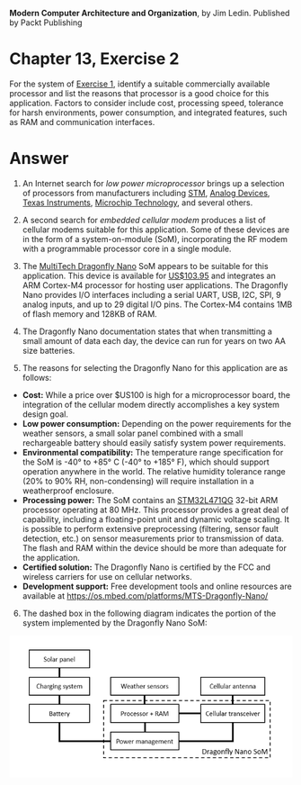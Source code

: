 __Modern Computer Architecture and Organization__, by Jim Ledin. Published by Packt Publishing
# Chapter 13, Exercise 2

For the system of [Exercise 1](Ex__1_weather_sys_diagram.md), identify a suitable commercially available processor and list the reasons that processor is a good choice for this application. Factors to consider include cost, processing speed, tolerance for harsh environments, power consumption, and integrated features, such as RAM and communication interfaces.

# Answer
1. An Internet search for *low power microprocessor* brings up a selection of processors from manufacturers including [STM](https://www.st.com/en/microcontrollers-microprocessors/stm32-ultra-low-power-mcus.html), [Analog Devices](https://www.analog.com/en/products/processors-dsp/microcontrollers/ultra-low-power-microcontrollers.html), [Texas Instruments](http://www.ti.com/microcontrollers/msp430-ultra-low-power-mcus/overview.html), [Microchip Technology](https://www.microchip.com/design-centers/lowpower), and several others.

1. A second search for *embedded cellular modem* produces a list of cellular modems suitable for this application. Some of these devices are in the form of a system-on-module (SoM), incorporating the RF modem with a programmable processor core in a single module.

1. The [MultiTech Dragonfly Nano](https://www.multitech.com/brands/multiconnect-dragonfly-nano) SoM appears to be suitable for this application. This device is available for [US$103.95](https://www.digikey.com/product-detail/en/multi-tech-systems-inc/MTQN-MNG1-B01-R1-SP/591-MTQN-MNG1-B01-R1-SP-ND/10269021) and integrates an ARM Cortex-M4 processor for hosting user applications. The Dragonfly Nano provides I/O interfaces including a serial UART, USB, I2C, SPI, 9 analog inputs, and up to 29 digital I/O pins. The Cortex-M4 contains 1MB of flash memory and 128KB of RAM.

1. The Dragonfly Nano documentation states that when transmitting a small amount of data each day, the device can run for years on two AA size batteries.

1. The reasons for selecting the Dragonfly Nano for this application are as follows:
  * **Cost:** While a price over $US100 is high for a microprocessor board, the integration of the cellular modem directly accomplishes a key system design goal.
  * **Low power consumption:** Depending on the power requirements for the weather sensors, a small solar panel combined with a small rechargeable battery should easily satisfy system power requirements.
  * **Environmental compatibility:** The temperature range specification for the SoM is -40° to +85° C (-40° to +185° F), which should support operation anywhere in the world. The relative humidity tolerance range (20% to 90% RH, non-condensing) will require installation in a weatherproof enclosure.
  * **Processing power:** The SoM contains an [STM32L471QG](https://www.st.com/en/microcontrollers-microprocessors/stm32l4-series.html) 32-bit ARM processor operating at 80 MHz. This processor provides a great deal of capability, including a floating-point unit and dynamic voltage scaling. It is possible to perform extensive preprocessing (filtering, sensor fault detection, etc.) on sensor measurements prior to transmission of data. The flash and RAM within the device should be more than adequate for the application.
  * **Certified solution:** The Dragonfly Nano is certified by the FCC and wireless carriers for use on cellular networks.
  * **Development support:** Free development tools and online resources are available at https://os.mbed.com/platforms/MTS-Dragonfly-Nano/
  
6. The dashed box in the following diagram indicates the portion of the system implemented by the Dragonfly Nano SoM:

![Weather station system diagram](weather_sys_diagram_som.png)